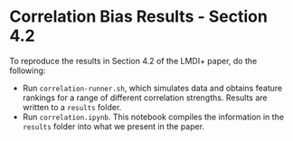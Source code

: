# Correlation Bias Results - Section 4.2

To reproduce the results in Section 4.2 of the LMDI+ paper, do the following:
- Run `correlation-runner.sh`, which simulates data and obtains feature rankings for a range of different correlation strengths. Results are written to a `results` folder.
- Run `correlation.ipynb`. This notebook compiles the information in the `results` folder into what we present in the paper.